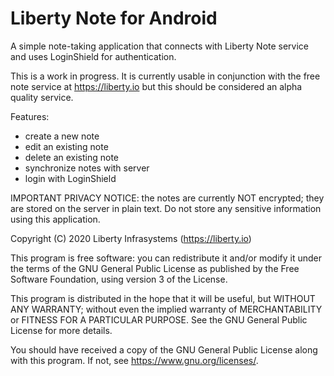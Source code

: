 Liberty Note for Android
========================

A simple note-taking application that connects with Liberty Note service
and uses LoginShield for authentication.

This is a work in progress. It is currently usable in conjunction with
the free note service at https://liberty.io but this should be considered
an alpha quality service.

Features:

* create a new note
* edit an existing note
* delete an existing note
* synchronize notes with server
* login with LoginShield

IMPORTANT PRIVACY NOTICE: the notes are currently NOT encrypted; they are
stored on the server in plain text. Do not store any sensitive information
using this application.

Copyright (C) 2020 Liberty Infrasystems (https://liberty.io)

This program is free software: you can redistribute it and/or modify
it under the terms of the GNU General Public License as published by
the Free Software Foundation, using version 3 of the License.

This program is distributed in the hope that it will be useful,
but WITHOUT ANY WARRANTY; without even the implied warranty of
MERCHANTABILITY or FITNESS FOR A PARTICULAR PURPOSE.  See the
GNU General Public License for more details.

You should have received a copy of the GNU General Public License
along with this program.  If not, see <https://www.gnu.org/licenses/>.
